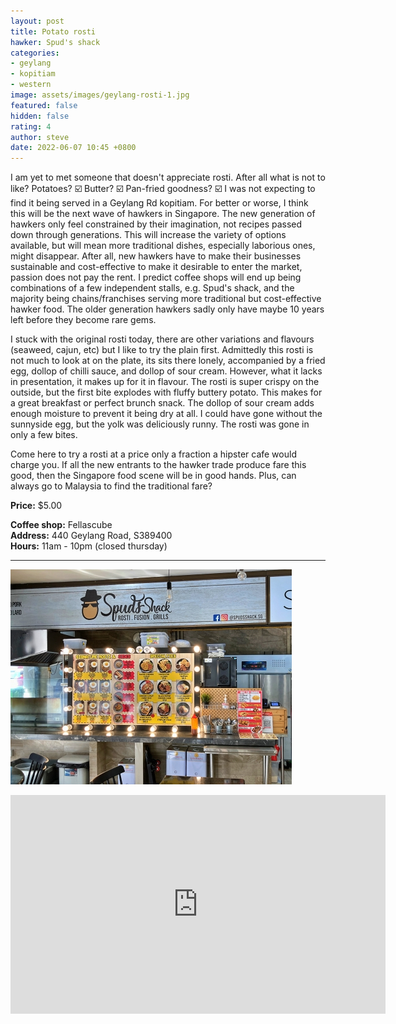 ```yaml
---
layout: post
title: Potato rosti
hawker: Spud's shack
categories:
- geylang
- kopitiam
- western
image: assets/images/geylang-rosti-1.jpg
featured: false
hidden: false
rating: 4
author: steve
date: 2022-06-07 10:45 +0800
---
```

I am yet to met someone that doesn't appreciate rosti. After all what is not to like? Potatoes? ☑️ Butter? ☑️  Pan-fried goodness? ☑️  I was not expecting to find it being served in a Geylang Rd kopitiam. For better or worse, I think this will be the next wave of hawkers in Singapore. The new generation of hawkers only feel constrained by their imagination, not recipes passed down through generations. This will increase the variety of options available, but will mean more traditional dishes, especially laborious ones, might disappear. After all, new hawkers have to make their businesses sustainable and cost-effective to make it desirable to enter the market, passion does not pay the rent. I predict coffee shops will end up being combinations of a few independent stalls, e.g. Spud's shack, and the majority being chains/franchises serving more traditional but cost-effective hawker food. The older generation hawkers sadly only have maybe 10 years left before they become rare gems.

I stuck with the original rosti today, there are other variations and flavours (seaweed, cajun, etc) but I like to try the plain first. Admittedly this rosti is not much to look at on the plate, its sits there lonely, accompanied by a fried egg, dollop of chilli sauce, and dollop of sour cream. However, what it lacks in presentation, it makes up for it in flavour. The rosti is super crispy on the outside, but the first bite explodes with fluffy buttery potato. This makes for a great breakfast or perfect brunch snack. The dollop of sour cream adds enough moisture to prevent it being dry at all. I could have gone without the sunnyside egg, but the yolk was deliciously runny. The rosti was gone in only a few bites.

Come here to try a rosti at a price only a fraction a hipster cafe would charge you. If all the new entrants to the hawker trade produce fare this good, then the Singapore food scene will be in good hands. Plus, can always go to Malaysia to find the traditional fare?

**Price:** $5.00  

**Coffee shop:** Fellascube  
**Address:** 440 Geylang Road, S389400  
**Hours:** 11am - 10pm (closed thursday)  

***  

![Spud's shack hawker stall](/assets/images/geylang-rosti-2.jpg "Spud's shack hawker stall")

<iframe src="https://www.google.com/maps/embed?pb=!1m18!1m12!1m3!1d3988.7703869224847!2d103.88119731453853!3d1.3132197990422039!2m3!1f0!2f0!3f0!3m2!1i1024!2i768!4f13.1!3m3!1m2!1s0x31da194d15ab2e7f%3A0x3db34c6eed9f5c87!2sFellasCube!5e0!3m2!1sen!2ssg!4v1654569742519!5m2!1sen!2ssg" width="600" height="350" style="border:0;" allowfullscreen="" loading="lazy" referrerpolicy="no-referrer-when-downgrade"></iframe>